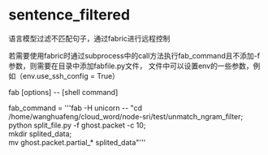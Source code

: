 # sentence_filtered
语言模型过滤不匹配句子，通过fabric进行远程控制

若需要使用fabric时通过subprocess中的call方法执行fab_command且不添加-f参数，则需要在目录中添加fabfile.py文件，
文件中可以设置env的一些参数，例如（env.use_ssh_config = True）   

fab [options] -- [shell command]  

fab_command = '''fab -H unicorn -- "cd /home/wanghuafeng/cloud_word/node-sri/test/unmatch_ngram_filter;   
        python split_file.py -f ghost.packet -c 10;   
        mkdir splited_data;   
        mv ghost.packet.partial_* splited_data"'''   
